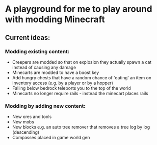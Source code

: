 # A playground for me to play around with modding Minecraft

## Current ideas:

### Modding existing content:

- Creepers are modded so that on explosion they actually spawn a cat instead of causing any damage
- Minecarts are modded to have a boost key
- Add hungry chests that have a random chance of 'eating' an item on inventory access (e.g. by a player or by a hopper)
- Falling below bedrock teleports you to the top of the world
- Minecarts no longer require rails - instead the minecart places rails

### Modding by adding new content:

- New ores and tools
- New mobs
- New blocks e.g. an auto tree remover that removes a tree log by log (descending)
- Compasses placed in game world gen
